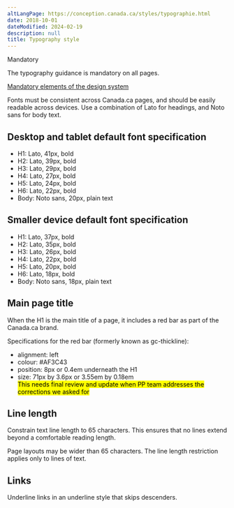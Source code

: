 ```yaml
---
altLangPage: https://conception.canada.ca/styles/typographie.html
date: 2018-10-01
dateModified: 2024-02-19
description: null
title: Typography style
---
```

<p><span class="label label-danger">Mandatory</span></p>
<p>The typography guidance is mandatory on all pages.</p>
<p><a href="{{ site.url }}/specifications/mandatory-elements.html"> Mandatory elements of the design system</a></p>
<p>Fonts must be consistent across Canada.ca pages, and should be easily readable across devices. Use a combination of Lato for headings, and Noto sans for body text.</p>
<h2> Desktop and tablet default font specification</h2>
<ul>
  <li>H1: Lato, 41px, bold</li>
  <li>H2: Lato, 39px, bold</li>
  <li>H3: Lato, 29px, bold</li>
  <li>H4: Lato, 27px, bold</li>
  <li>H5: Lato, 24px, bold</li>
  <li>H6: Lato, 22px, bold</li>
  <li>Body: Noto sans, 20px, plain text</li>
</ul>
<h2> Smaller device default font specification </h2>
<ul>
  <li>H1: Lato, 37px, bold</li>
  <li>H2: Lato, 35px, bold</li>
  <li>H3: Lato, 26px, bold</li>
  <li>H4: Lato, 22px, bold</li>
  <li>H5: Lato, 20px, bold</li>
  <li>H6: Lato, 18px, bold</li>
  <li>Body: Noto sans, 18px, plain text</li>
</ul>
<h2>Main page title</h2>
<p>When the H1 is the main title of a page, it includes a red bar as part of the Canada.ca brand.</p>
<p>Specifications for the red bar (formerly known as gc-thickline):</p>
<ul>
  <li>alignment: left</li>
  <li>colour: #AF3C43</li>
  <li>position: 8px or 0.4em underneath the H1</li>
  <li>size: 71px by 3.6px or 3.55em by 0.18em</li>
  <mark>This needs final review and update when PP team addresses the corrections we asked for</mark>
</ul>
<h2>Line length</h2>
<p>Constrain text line length to 65 characters. This ensures that no lines extend beyond a comfortable reading length.</p>
<p>Page layouts may be wider than 65 characters. The line length restriction applies only to lines of text.</p>
<h2>Links </h2>
<p>Underline links in an underline style that skips descenders.</p>
